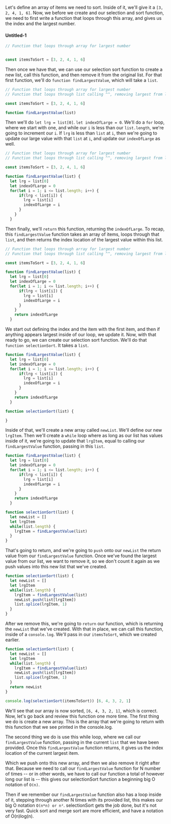 Let's define an array of items we need to sort. Inside of it, we'll give it a `[3, 2, 4, 1, 6]`. Now, we before we create and our selection and sort function, we need to first write a function that loops through this array, and gives us the index and the largest number.

#### Untitled-1
```js
// Function that loops through array for largest number


const itemsToSort = [3, 2, 4, 1, 6]
```

Then once we have that, we can use our selection sort function to create a new list, call this function, and then remove it from the original list. For that first function, we'll do `function findLargestValue`, which will take a `list`.

```js
// Function that loops through array for largest number
// Function that loops through list calling ^^, removing largest from list

const itemsToSort = [3, 2, 4, 1, 6]

function findLargestValue(list)
```

Then we'll do `let lrg = list[0]`. `let indexOfLarge = 0`. We'll do a `for` loop, where we start with one, and while our `i` is less than our `list.length`, we're going to increment our `i`. If `lrg` is less than `list` at `i`, then we're going to update our large value with that `list` at `i`, and update our `indexOfLarge` as well.

```js
// Function that loops through array for largest number
// Function that loops through list calling ^^, removing largest from list

const itemsToSort = [3, 2, 4, 1, 6]

function findLargestValue(list) {
  let lrg = list[0]
  let indexOfLarge = 0
  for(let i = 1; i <= list.length; i++) {
      if(lrg < list[i]) {
        lrg = list[i]
        indexOfLarge = i
      }
    }
  }
```


Then finally, we'll `return` this function, returning the `indexOfLarge`. To recap, this `findLargestValue` function takes an array of items, loops through that `list`, and then returns the index location of the largest value within this list.

```js
// Function that loops through array for largest number
// Function that loops through list calling ^^, removing largest from list

const itemsToSort = [3, 2, 4, 1, 6]

function findLargestValue(list) {
  let lrg = list[0]
  let indexOfLarge = 0
  for(let i = 1; i <= list.length; i++) {
      if(lrg < list[i]) {
        lrg = list[i]
        indexOfLarge = i
      }
    }
    return indexOfLarge
  }
```

We start out defining the index and the item with the first item, and then if anything appears largest inside of our loop, we update it. Now, with that ready to go, we can create our selection sort function. We'll do that `function selectionSort`. It takes a `list`.

```js
function findLargestValue(list) {
  let lrg = list[0]
  let indexOfLarge = 0
  for(let i = 1; i <= list.length; i++) {
      if(lrg < list[i]) {
        lrg = list[i]
        indexOfLarge = i
      }
    }
    return indexOfLarge
  }

function selectionSort(list) {

}
```


Inside of that, we'll create a new array called `newList`. We'll define our new `lrgItem`. Then we'll create a `while` loop where as long as our list has values inside of it, we're going to update that `lrgItem`, equal to calling our `findLargestValue` function, passing in this `list`.

```js
function findLargestValue(list) {
  let lrg = list[0]
  let indexOfLarge = 0
  for(let i = 1; i <= list.length; i++) {
      if(lrg < list[i]) {
        lrg = list[i]
        indexOfLarge = i
      }
    }
    return indexOfLarge
  }

function selectionSort(list) {
  let newList = []
  let lrgItem
  while(list.length) {
    lrgItem = findLargestValue(list)
  }
}
```

That's going to return, and we're going to `push` onto our `newList` the return value from our `findLargestValue` function. Once we've found the largest value from our list, we want to remove it, so we don't count it again as we push values into this new list that we've created.

```js
function selectionSort(list) {
  let newList = []
  let lrgItem
  while(list.length) {
    lrgItem = findLargestValue(list)
    newList.push(list[lrgItem])
    list.splice(lrgItem, 1)
  }
}
```

After we remove this, we're going to `return` our function, which is returning the `newList` that we've created. With that in place, we can call this function, inside of a `console.log`. We'll pass in our `itemsToSort`, which we created earlier.

```js
function selectionSort(list) {
  let newList = []
  let lrgItem
  while(list.length) {
    lrgItem = findLargestValue(list)
    newList.push(list[lrgItem])
    list.splice(lrgItem, 1)
  }
  return newList
}

console.log(selectionSort(itemsToSort)) [6, 4, 3, 2, 1]
```

We'll see that our array is now sorted, `[6, 4, 3, 2, 1]`, which is correct. Now, let's go back and review this function one more time. The first thing we do is create a new array. This is the array that we're going to return with this function that we see printed in the console.log.

The second thing we do is use this while loop, where we call our `findLargestValue` function, passing in the current `list` that we have been provided. Once this `findLargestValue` function returns, it gives us the index location of the current largest item.

Which we push onto this new array, and then we also remove it right after that. Because we need to call our `findLargestValue` function for N number of times -- or in other words, we have to call our function a total of however long our list is -- this gives our selectionSort function a beginning big O notation of `O(n)`.

Then if we remember our `findLargestValue` function also has a loop inside of it, stepping through another N times with its provided list, this makes our big O notation `O(n*n) or n²`. selectionSort gets the job done, but it's not very fast. Quick sort and merge sort are more efficient, and have a notation of O(n)log(n).
